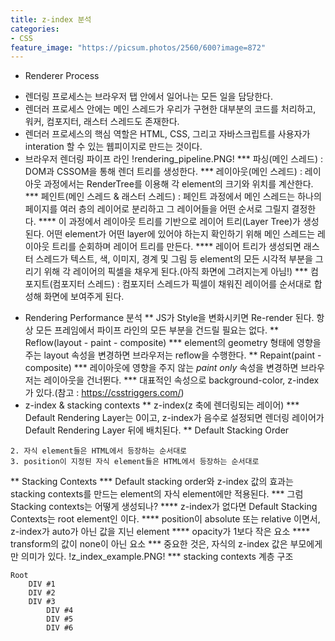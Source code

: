 ```yaml
---
title: z-index 분석
categories:
- CSS
feature_image: "https://picsum.photos/2560/600?image=872"
---
```


* Renderer Process
- 렌더링 프로세스는 브라우저 탭 안에서 일어나는 모든 일을 담당한다.
- 렌더러 프로세스 안에는 메인 스레드가 우리가 구현한 대부분의 코드를 처리하고, 워커, 컴포지터, 래스터 스레드도 존재한다.
- 렌더러 프로세스의 핵심 역할은 HTML, CSS, 그리고 자바스크립트를 사용자가 interation 할 수 있는 웹피이지로 만드는 것이다.
- 브라우저 렌더링 파이프 라인
!rendering_pipeline.PNG!
*** 파싱(메인 스레드) : DOM과 CSSOM을 통해 렌더 트리를 생성한다.
*** 레이아웃(메인 스레드) : 레이아웃 과정에서는 RenderTree를 이용해 각 element의 크기와 위치를 계산한다.
*** 페인트(메인 스레드 & 래스터 스레드) : 페인트 과정에서 메인 스레드는 하나의 페이지를 여러 층의 레이어로 분리하고 그 레이어들을 어떤 순서로 그릴지 결정한다.
**** 이 과정에서 레이아웃 트리를 기반으로 레이어 트리(Layer Tree)가 생성된다. 어떤 element가 어떤 layer에 있어야 하는지 확인하기 위해 메인 스레드는 레이아웃 트리를 순회하며 레이어 트리를 만든다.
**** 레이어 트리가 생성되면 래스터 스레드가 텍스트, 색, 이미지, 경계 및 그림 등 element의 모든 시각적 부분을 그리기 위해 각 레이어의 픽셀을 채우게 된다.(아직 화면에 그려지는게 아님!)
*** 컴포지트(컴포지터 스레드) : 컴포지터 스레드가 픽셀이 채워진 레이어를 순서대로 합성해 화면에 보여주게 된다.
* Rendering Performance 분석
** JS가 Style을 변화시키면 Re-render 된다. 항상 모든 프레임에서 파이프 라인의 모든 부분을 건드릴 필요는 없다.
** Reflow(layout - paint - composite)
*** element의 geometry 형태에 영향을 주는 layout 속성을 변경하면 브라우저는 reflow을 수행한다.
** Repaint(paint - composite)
*** 레이아웃에 영향을 주지 않는 *paint only* 속성을 변경하면 브라우저는 레이아웃을 건너뛴다.
*** 대표적인 속성으로 background-color, z-index가 있다.(참고 : https://csstriggers.com/)
* z-index & stacking contexts
** z-index(z 축에 렌더링되는 레이어)
*** Default Rendering Layer는 0이고, z-index가 음수로 설정되면 렌더링 레이어가 Default Rendering Layer 뒤에 배치된다.
** Default Stacking Order
```1. Root element의 배경과 테두리
2. 자식 element들은 HTML에서 등장하는 순서대로
3. position이 지정된 자식 element들은 HTML에서 등장하는 순서대로
```
** Stacking Contexts
*** Default stacking order와 z-index 값의 효과는 stacking contexts를 만드는 element의 자식 element에만 적용된다.
*** 그럼 Stacking contexts는 어떻게 생성되나?
**** z-index가 없다면 Default Stacking Contexts는 root element인 <html>이다.
**** position이 absolute 또는 relative 이면서, z-index가 auto가 아닌 값을 지닌 element
**** opacity가 1보다 작은 요소
**** transform의 값이 none이 아닌 요소
*** 중요한 것은, 자식의 z-index 값은 부모에게만 의미가 있다.
!z_index_example.PNG!
*** stacking contexts 계층 구조
```
Root
	DIV #1
	DIV #2
	DIV #3
		DIV #4
		DIV #5
		DIV #6
```